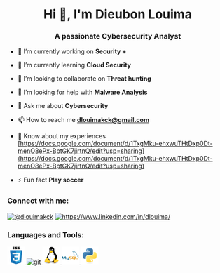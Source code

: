 <h1 align="center">Hi 👋, I'm Dieubon Louima</h1>
<h3 align="center">A passionate Cybersecurity Analyst</h3>

- 🔭 I’m currently working on **Security +**

- 🌱 I’m currently learning **Cloud Security**

- 👯 I’m looking to collaborate on **Threat hunting**

- 🤝 I’m looking for help with **Malware Analysis**

- 💬 Ask me about **Cybersecurity**

- 📫 How to reach me **dlouimakck@gmail.com**

- 📄 Know about my experiences [https://docs.google.com/document/d/1TxgMku-ehxwuTHtDxp0Dt-menO8ePx-BptGK7jirtnQ/edit?usp=sharing](https://docs.google.com/document/d/1TxgMku-ehxwuTHtDxp0Dt-menO8ePx-BptGK7jirtnQ/edit?usp=sharing)

- ⚡ Fun fact **Play soccer**

<h3 align="left">Connect with me:</h3>
<p align="left">
<a href="https://twitter.com/@dlouimakck" target="blank"><img align="center" src="https://raw.githubusercontent.com/rahuldkjain/github-profile-readme-generator/master/src/images/icons/Social/twitter.svg" alt="@dlouimakck" height="30" width="40" /></a>
<a href="https://linkedin.com/in/https://www.linkedin.com/in/dlouima/" target="blank"><img align="center" src="https://raw.githubusercontent.com/rahuldkjain/github-profile-readme-generator/master/src/images/icons/Social/linked-in-alt.svg" alt="https://www.linkedin.com/in/dlouima/" height="30" width="40" /></a>
</p>

<h3 align="left">Languages and Tools:</h3>
<p align="left"> <a href="https://www.w3schools.com/css/" target="_blank"> <img src="https://raw.githubusercontent.com/devicons/devicon/master/icons/css3/css3-original-wordmark.svg" alt="css3" width="40" height="40"/> </a> <a href="https://git-scm.com/" target="_blank"> <img src="https://www.vectorlogo.zone/logos/git-scm/git-scm-icon.svg" alt="git" width="40" height="40"/> </a> <a href="https://www.linux.org/" target="_blank"> <img src="https://raw.githubusercontent.com/devicons/devicon/master/icons/linux/linux-original.svg" alt="linux" width="40" height="40"/> </a> <a href="https://www.mysql.com/" target="_blank"> <img src="https://raw.githubusercontent.com/devicons/devicon/master/icons/mysql/mysql-original-wordmark.svg" alt="mysql" width="40" height="40"/> </a> <a href="https://www.python.org" target="_blank"> <img src="https://raw.githubusercontent.com/devicons/devicon/master/icons/python/python-original.svg" alt="python" width="40" height="40"/> </a> </p>
